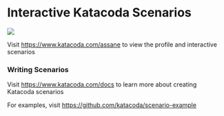 # Interactive Katacoda Scenarios

[![](http://shields.katacoda.com/katacoda/assane/count.svg)](https://www.katacoda.com/assane "Get your profile on Katacoda.com")

Visit https://www.katacoda.com/assane to view the profile and interactive scenarios

### Writing Scenarios
Visit https://www.katacoda.com/docs to learn more about creating Katacoda scenarios

For examples, visit https://github.com/katacoda/scenario-example
